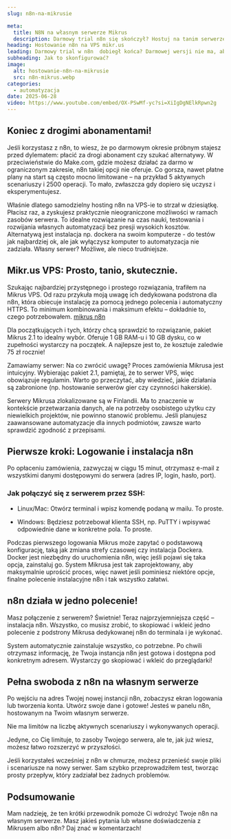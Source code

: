 ```yaml
---
slug: n8n-na-mikrusie

meta:
  title: N8N na własnym serwerze Mikrus
  description: Darmowy trial n8n się skończył? Hostuj na tanim serwerze VPS od Mikrusa! Pełna kontrola, brak limitów operacji i scenariuszy.
heading: Hostowanie n8n na VPS mikr.us
leading: Darmowy trial w n8n  dobiegł końca? Darmowej wersji nie ma, abonament miesięczny jest drogi, a w dodatku ograniczony? Też miałem ten problem. Na szczęście trafiłem na ofertę Mikrusa – VPS ze specjalną konfiguracją dla n8n. Postanowiłem to przetestować i pokazać, jak możesz mieć pełną kontrolę nad swoimi automatyzacjami bez przepłacania.
subheading: Jak to skonfigurować?
image:
  alt: hostowanie-n8n-na-mikrusie
  src: n8n-mikrus.webp
categories:
  - automatyzacja
date: 2025-06-28
video: https://www.youtube.com/embed/OX-PSwMf-yc?si=XiIgDgNElkRpwn2g
---
```


## Koniec z drogimi abonamentami!

Jeśli korzystasz z n8n, to wiesz, że po darmowym okresie próbnym stajesz przed dylematem: płacić za drogi abonament czy szukać alternatywy. W przeciwieństwie do Make.com, gdzie możesz działać za darmo w ograniczonym zakresie, n8n takiej opcji nie oferuje. Co gorsza, nawet płatne plany na start są często mocno limitowane – na przykład 5 aktywnych scenariuszy i 2500 operacji. To mało, zwłaszcza gdy dopiero się uczysz i eksperymentujesz.

Właśnie dlatego samodzielny hosting n8n na VPS-ie to strzał w dziesiątkę. Płacisz raz, a zyskujesz praktycznie nieograniczone możliwości w ramach zasobów serwera. To idealne rozwiązanie na czas nauki, testowania i rozwijania własnych automatyzacji bez presji wysokich kosztów. Alternatywą jest instalacja np. dockera na swoim komputerze - do testów jak najbardziej ok, ale jak wyłączysz komputer to automatyzacja nie zadziała. Własny serwer? Możliwe, ale nieco trudniejsze.

## Mikr.us VPS: Prosto, tanio, skutecznie.

Szukając najbardziej przystępnego i prostego rozwiązania, trafiłem na Mikrus VPS. Od razu przykuła moją uwagę ich dedykowana podstrona dla n8n, która obiecuje instalację za pomocą jednego polecenia i automatyczny HTTPS. To minimum kombinowania i maksimum efektu – dokładnie to, czego potrzebowałem. [mikrus n8n](https://mikr.us/n8n.html)

Dla początkujących i tych, którzy chcą sprawdzić to rozwiązanie, pakiet Mikrus 2.1 to idealny wybór. Oferuje 1 GB RAM-u i 10 GB dysku, co w zupełności wystarczy na początek. A najlepsze jest to, że kosztuje zaledwie 75 zł rocznie!

Zamawiamy serwer: Na co zwrócić uwagę?
Proces zamówienia Mikrusa jest intuicyjny. Wybierając pakiet 2.1, pamiętaj, że to serwer VPS, więc obowiązuje regulamin. Warto go przeczytać, aby wiedzieć, jakie działania są zabronione (np. hostowanie serwerów gier czy czynności hakerskie).

Serwery Mikrusa zlokalizowane są w Finlandii. Ma to znaczenie w kontekście przetwarzania danych, ale na potrzeby osobistego użytku czy niewielkich projektów, nie powinno stanowić problemu. Jeśli planujesz zaawansowane automatyzacje dla innych podmiotów, zawsze warto sprawdzić zgodność z przepisami.

## Pierwsze kroki: Logowanie i instalacja n8n

Po opłaceniu zamówienia, zazwyczaj w ciągu 15 minut, otrzymasz e-mail z wszystkimi danymi dostępowymi do serwera (adres IP, login, hasło, port).

### Jak połączyć się z serwerem przez SSH:

- Linux/Mac: Otwórz terminal i wpisz komendę podaną w mailu. To proste.

- Windows: Będziesz potrzebował klienta SSH, np. PuTTY i wpisywać odpowiednie dane w konkretne pola. To proste.

Podczas pierwszego logowania Mikrus może zapytać o podstawową konfigurację, taką jak zmiana strefy czasowej czy instalacja Dockera. Docker jest niezbędny do uruchomienia n8n, więc jeśli pojawi się taka opcja, zainstaluj go. System Mikrusa jest tak zaprojektowany, aby maksymalnie uprościć proces, więc nawet jeśli pominiesz niektóre opcje, finalne polecenie instalacyjne n8n i tak wszystko załatwi.

## n8n działa w jedno polecenie!

Masz połączenie z serwerem? Świetnie! Teraz najprzyjemniejsza część – instalacja n8n. Wszystko, co musisz zrobić, to skopiować i wkleić jedno polecenie z podstrony Mikrusa dedykowanej n8n do terminala i je wykonać.

System automatycznie zainstaluje wszystko, co potrzebne. Po chwili otrzymasz informację, że Twoja instancja n8n jest gotowa i dostępna pod konkretnym adresem. Wystarczy go skopiować i wkleić do przeglądarki!

## Pełna swoboda z n8n na własnym serwerze

Po wejściu na adres Twojej nowej instancji n8n, zobaczysz ekran logowania lub tworzenia konta. Utwórz swoje dane i gotowe! Jesteś w panelu n8n, hostowanym na Twoim własnym serwerze.

Nie ma limitów na liczbę aktywnych scenariuszy i wykonywanych operacji.

Jedyne, co Cię limituje, to zasoby Twojego serwera, ale te, jak już wiesz, możesz łatwo rozszerzyć w przyszłości.

Jeśli korzystałeś wcześniej z n8n w chmurze, możesz przenieść swoje pliki i scenariusze na nowy serwer. Sam szybko przeprowadziłem test, tworząc prosty przepływ, który zadziałał bez żadnych problemów.

## Podsumowanie

Mam nadzieję, że ten krótki przewodnik pomoże Ci wdrożyć Twoje n8n na własnym serwerze. Masz jakieś pytania lub własne doświadczenia z Mikrusem albo n8n? Daj znać w komentarzach!
